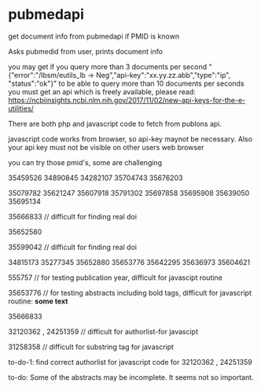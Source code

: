 # pubmedapi
get document info from pubmedapi if PMID is known

Asks pubmedid from user,
prints document info 

you may get if you query more than 3 documents per second "{"error":"/lbsm/eutils_lb -> Neg","api-key":"xx.yy.zz.abb","type":"ip",
"status":"ok"}"
to be able to query more than 10 documents per seconds you must get an api which is freely available, please read: https://ncbiinsights.ncbi.nlm.nih.gov/2017/11/02/new-api-keys-for-the-e-utilities/

There are both php and javascript code to fetch from publons api.

javascript code works from browser, so api-key maynot be necessary. Also your api key must not be visible on other users web browser

you can try those pmid's, some are challenging

35459526
34890845
34282107
35704743
35676203

35079782
35621247
35607918
35791302
35697858
35695908
35639050
35695134

35666833 // difficult for finding real doi

35652580

35599042 // difficult for finding real doi

34815173
35277345
35652880
35653776
35642295
35636973
35604621

555757 // for testing publication year, difficult for javascipt routine

35653776 // for testing abstracts including bold tags, difficult for javascript routine: <b> some text </b>

35666833

32120362 , 24251359 // difficult for authorlist-for javascipt

31258358 // difficult for substring tag <sub> </sub> for javascript

to-do-1: find correct authorlist for javascript code for 32120362 , 24251359

to-do: Some of the abstracts may be incomplete. It seems not so important.
